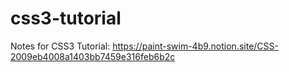 # css3-tutorial

Notes for CSS3 Tutorial: https://paint-swim-4b9.notion.site/CSS-2009eb4008a1403bb7459e316feb6b2c
